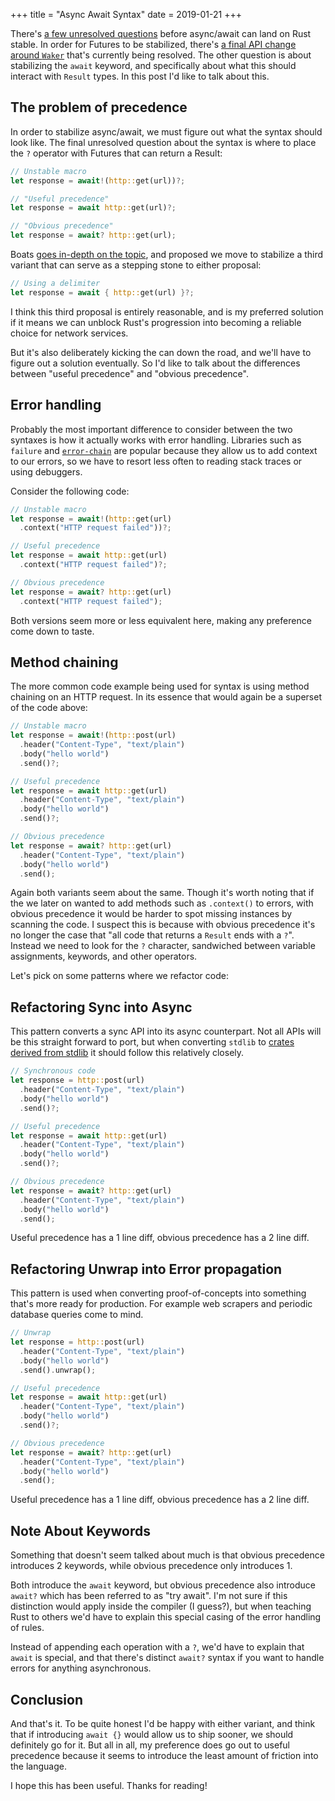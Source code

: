 +++
title = "Async Await Syntax"
date = 2019-01-21
+++

There's [a few unresolved questions](https://areweasyncyet.rs/) before
async/await can land on Rust stable. In order for Futures to be stabilized,
there's [a final API change around
`Waker`](https://boats.gitlab.io/blog/post/wakers-ii/) that's currently being
resolved. The other question is about stabilizing the `await` keyword, and
specifically about what this should interact with `Result` types. In this post
I'd like to talk about this.

## The problem of precedence
In order to stabilize async/await, we must figure out what the syntax should
look like. The final unresolved question about the syntax is where to place the
`?` operator with Futures that can return a Result:

```rust
// Unstable macro
let response = await!(http::get(url))?;

// "Useful precedence"
let response = await http::get(url)?;

// "Obvious precedence"
let response = await? http::get(url);
```

Boats [goes in-depth on the
topic](https://boats.gitlab.io/blog/post/await-syntax/), and proposed we move
to stabilize a third variant that can serve as a stepping stone to either
proposal:

```rust
// Using a delimiter
let response = await { http::get(url) }?;
```

I think this third proposal is entirely reasonable, and is my preferred solution
if it means we can unblock Rust's progression into becoming a reliable choice
for network services.

But it's also deliberately kicking the can down the road, and we'll have to
figure out a solution eventually. So I'd like to talk about the differences
between "useful precedence" and "obvious precedence".

## Error handling
Probably the most important difference to consider between the two syntaxes is
how it actually works with error handling. Libraries such as `failure` and
[`error-chain`](https://docs.rs/error-chain/0.12.0/error_chain/#chaining-errors)
are popular because they allow us to add context to our errors, so we have to
resort less often to reading stack traces or using debuggers.

Consider the following code:
```rust
// Unstable macro
let response = await!(http::get(url)
  .context("HTTP request failed"))?;

// Useful precedence
let response = await http::get(url)
  .context("HTTP request failed")?;

// Obvious precedence
let response = await? http::get(url)
  .context("HTTP request failed");
```

Both versions seem more or less equivalent here, making any preference come down
to taste.

## Method chaining
The more common code example being used for syntax is using method chaining on
an HTTP request. In its essence that would again be a superset of the code
above:

```rust
// Unstable macro
let response = await!(http::post(url)
  .header("Content-Type", "text/plain")
  .body("hello world")
  .send()?;

// Useful precedence
let response = await http::get(url)
  .header("Content-Type", "text/plain")
  .body("hello world")
  .send()?;

// Obvious precedence
let response = await? http::get(url)
  .header("Content-Type", "text/plain")
  .body("hello world")
  .send();
```

Again both variants seem about the same. Though it's worth noting that if the
we later on wanted to add methods such as `.context()` to errors, with obvious
precedence it would be harder to spot missing instances by scanning the code.
I suspect this is because with obvious precedence it's no longer the case that
"all code that returns a `Result` ends with a `?`". Instead we need to look for
the `?` character, sandwiched between variable assignments, keywords, and other
operators.

Let's pick on some patterns where we refactor code:

## Refactoring Sync into Async
This pattern converts a sync API into its async counterpart. Not all APIs will
be this straight forward to port, but when converting `stdlib` to
[crates derived from stdlib](https://github.com/withoutboats/romio) it should
follow this relatively closely.

```rust
// Synchronous code
let response = http::post(url)
  .header("Content-Type", "text/plain")
  .body("hello world")
  .send()?;

// Useful precedence
let response = await http::get(url)
  .header("Content-Type", "text/plain")
  .body("hello world")
  .send()?;

// Obvious precedence
let response = await? http::get(url)
  .header("Content-Type", "text/plain")
  .body("hello world")
  .send();
```

Useful precedence has a 1 line diff, obvious precedence has a 2 line diff.

## Refactoring Unwrap into Error propagation
This pattern is used when converting proof-of-concepts into something that's
more ready for production. For example web scrapers and periodic database
queries come to mind.

```rust
// Unwrap
let response = http::post(url)
  .header("Content-Type", "text/plain")
  .body("hello world")
  .send().unwrap();

// Useful precedence
let response = await http::get(url)
  .header("Content-Type", "text/plain")
  .body("hello world")
  .send()?;

// Obvious precedence
let response = await? http::get(url)
  .header("Content-Type", "text/plain")
  .body("hello world")
  .send();
```

Useful precedence has a 1 line diff, obvious precedence has a 2 line diff.

## Note About Keywords
Something that doesn't seem talked about much is that obvious precedence
introduces 2 keywords, while obvious precedence only introduces 1.

Both introduce the `await` keyword, but obvious precedence also introduce
`await?` which has been referred to as "try await". I'm not sure if this
distinction would apply inside the compiler (I guess?), but when teaching Rust
to others we'd have to explain this special casing of the error handling of
rules.

Instead of appending each operation with a `?`, we'd have to explain that
`await` is special, and that there's distinct `await?` syntax if you want to
handle errors for anything asynchronous.

## Conclusion
And that's it. To be quite honest I'd be happy with either variant, and think
that if introducing `await {}` would allow us to ship sooner, we should
definitely go for it. But all in all, my preference does go out to useful
precedence because it seems to introduce the least amount of friction into the
language.

I hope this has been useful. Thanks for reading!
